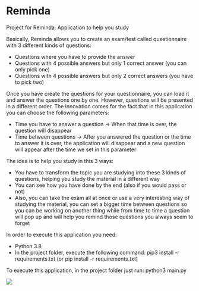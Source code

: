 # Reminda
Project for Reminda: Application to help you study

Basically, Reminda allows you to create an exam/test called questionnaire with 3 different kinds of questions:
- Questions where you have to provide the answer
- Questions with 4 possible answers but only 1 correct answer (you can only pick one)
- Questions with 4 possible answers but only 2 correct answers (you have to pick two)

Once you have create the questions for your questionnaire, you can load it and answer the questions one by one. However, questions will be presented in a different order.
The innovation comes for the fact that in this application you can choose the following parameters:
- Time you have to answer a question -> When that time is over, the question will disappear
- Time between questions -> After you answered the question or the time to answer it is over, the application will disappear and a new question will appear after the time we set in this parameter

The idea is to help you study in this 3 ways:
- You have to transform the topic you are studying into these 3 kinds of questions, helping you study the material in a different way
- You can see how you have done by the end (also if you would pass or not)
- Also, you can take the exam all at once or use a very interesting way of studying the material, you can set a bigger time between questions so you can be working on another thing while from time to time a question will pop up and will help you remind those questions you always seem to forget

In order to execute this application you need:
- Python 3.8
- In the project folder, execute the following command: pip3 install -r requirements.txt (or pip install -r requirements.txt)

To execute this application, in the project folder just run: python3 main.py

![](../../Pictures/Screenpresso/2022-01-02_21h37_30.png)